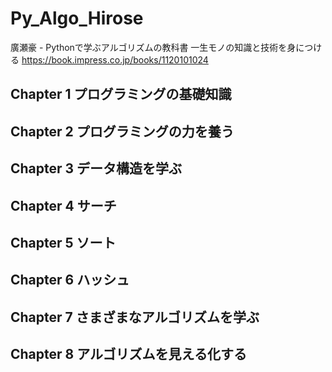 # Py_Algo_Hirose

廣瀬豪 - Pythonで学ぶアルゴリズムの教科書 一生モノの知識と技術を身につける
https://book.impress.co.jp/books/1120101024  


## Chapter 1 プログラミングの基礎知識


## Chapter 2 プログラミングの力を養う


## Chapter 3 データ構造を学ぶ


## Chapter 4 サーチ


## Chapter 5 ソート


## Chapter 6 ハッシュ


## Chapter 7 さまざまなアルゴリズムを学ぶ


## Chapter 8 アルゴリズムを見える化する

